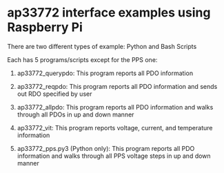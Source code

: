 # ap33772 interface examples using Raspberry Pi

There are two different types of example: Python and Bash Scripts

Each has 5 programs/scripts except for the PPS one:

1. ap33772_querypdo: This program reports all PDO information

2. ap33772_reqpdo: This program reports all PDO information and sends out RDO specified by user 

3. ap33772_allpdo: This program reports all PDO information and walks through all PDOs in up and down manner 

4. ap33772_vit: This program reports voltage, current, and temperature information

5. ap33772_pps.py3 (Python only): This program reports all PDO information and walks through all PPS voltage steps in up and down manner

